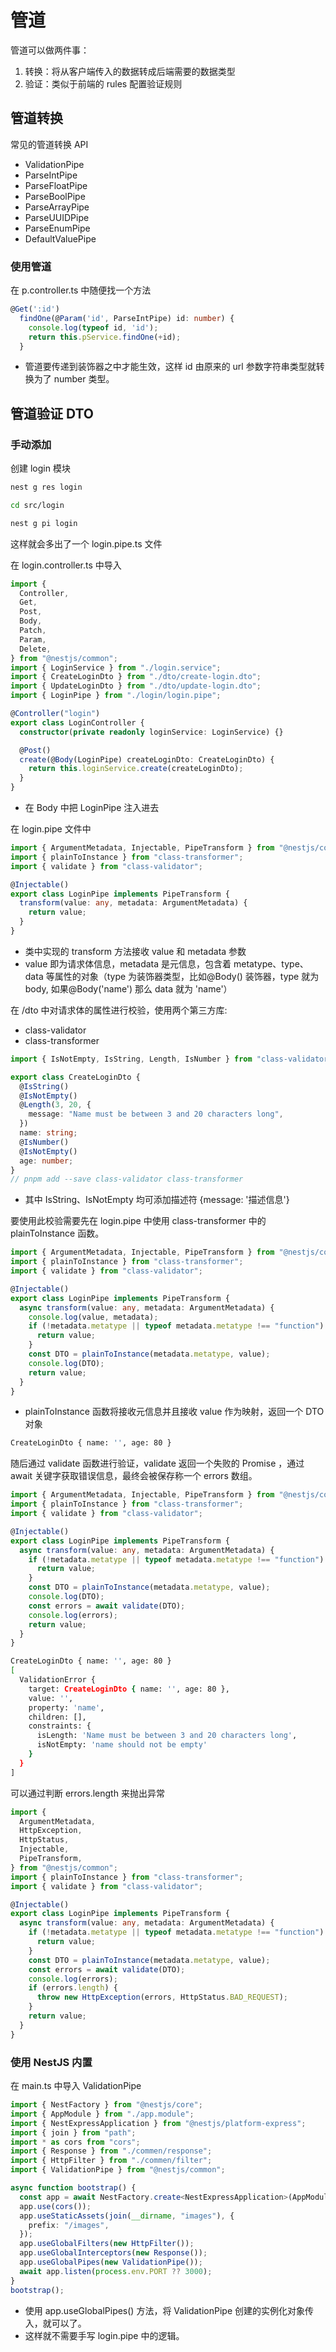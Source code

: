 # 管道

管道可以做两件事：

1. 转换：将从客户端传入的数据转成后端需要的数据类型
2. 验证：类似于前端的 rules 配置验证规则

## 管道转换

常见的管道转换 API

- ValidationPipe
- ParseIntPipe
- ParseFloatPipe
- ParseBoolPipe
- ParseArrayPipe
- ParseUUIDPipe
- ParseEnumPipe
- DefaultValuePipe

### 使用管道

在 p.controller.ts 中随便找一个方法

```ts
@Get(':id')
  findOne(@Param('id', ParseIntPipe) id: number) {
    console.log(typeof id, 'id');
    return this.pService.findOne(+id);
  }
```

- 管道要传递到装饰器之中才能生效，这样 id 由原来的 url 参数字符串类型就转换为了 number 类型。

## 管道验证 DTO

### 手动添加

创建 login 模块

```bash
nest g res login

cd src/login

nest g pi login
```

这样就会多出了一个 login.pipe.ts 文件

在 login.controller.ts 中导入

```ts
import {
  Controller,
  Get,
  Post,
  Body,
  Patch,
  Param,
  Delete,
} from "@nestjs/common";
import { LoginService } from "./login.service";
import { CreateLoginDto } from "./dto/create-login.dto";
import { UpdateLoginDto } from "./dto/update-login.dto";
import { LoginPipe } from "./login/login.pipe";

@Controller("login")
export class LoginController {
  constructor(private readonly loginService: LoginService) {}

  @Post()
  create(@Body(LoginPipe) createLoginDto: CreateLoginDto) {
    return this.loginService.create(createLoginDto);
  }
}
```

- 在 Body 中把 LoginPipe 注入进去

在 login.pipe 文件中

```ts
import { ArgumentMetadata, Injectable, PipeTransform } from "@nestjs/common";
import { plainToInstance } from "class-transformer";
import { validate } from "class-validator";

@Injectable()
export class LoginPipe implements PipeTransform {
  transform(value: any, metadata: ArgumentMetadata) {
    return value;
  }
}
```

- 类中实现的 transform 方法接收 value 和 metadata 参数
- value 即为请求体信息，metadata 是元信息，包含着 metatype、type、data 等属性的对象（type 为装饰器类型，比如@Body() 装饰器，type 就为 body, 如果@Body('name') 那么 data 就为 'name'）

在 /dto 中对请求体的属性进行校验，使用两个第三方库:

- class-validator
- class-transformer

```ts
import { IsNotEmpty, IsString, Length, IsNumber } from "class-validator";

export class CreateLoginDto {
  @IsString()
  @IsNotEmpty()
  @Length(3, 20, {
    message: "Name must be between 3 and 20 characters long",
  })
  name: string;
  @IsNumber()
  @IsNotEmpty()
  age: number;
}
// pnpm add --save class-validator class-transformer
```

- 其中 IsString、IsNotEmpty 均可添加描述符 {message: '描述信息'}

要使用此校验需要先在 login.pipe 中使用 class-transformer 中的 plainToInstance 函数。

```ts
import { ArgumentMetadata, Injectable, PipeTransform } from "@nestjs/common";
import { plainToInstance } from "class-transformer";
import { validate } from "class-validator";

@Injectable()
export class LoginPipe implements PipeTransform {
  async transform(value: any, metadata: ArgumentMetadata) {
    console.log(value, metadata);
    if (!metadata.metatype || typeof metadata.metatype !== "function") {
      return value;
    }
    const DTO = plainToInstance(metadata.metatype, value);
    console.log(DTO);
    return value;
  }
}
```

- plainToInstance 函数将接收元信息并且接收 value 作为映射，返回一个 DTO 对象

```bash
CreateLoginDto { name: '', age: 80 }
```

随后通过 validate 函数进行验证，validate 返回一个失败的 Promise ，通过 await 关键字获取错误信息，最终会被保存称一个 errors 数组。

```ts
import { ArgumentMetadata, Injectable, PipeTransform } from "@nestjs/common";
import { plainToInstance } from "class-transformer";
import { validate } from "class-validator";

@Injectable()
export class LoginPipe implements PipeTransform {
  async transform(value: any, metadata: ArgumentMetadata) {
    if (!metadata.metatype || typeof metadata.metatype !== "function") {
      return value;
    }
    const DTO = plainToInstance(metadata.metatype, value);
    console.log(DTO);
    const errors = await validate(DTO);
    console.log(errors);
    return value;
  }
}
```

```bash
CreateLoginDto { name: '', age: 80 }
[
  ValidationError {
    target: CreateLoginDto { name: '', age: 80 },
    value: '',
    property: 'name',
    children: [],
    constraints: {
      isLength: 'Name must be between 3 and 20 characters long',
      isNotEmpty: 'name should not be empty'
    }
  }
]
```

可以通过判断 errors.length 来抛出异常

```ts
import {
  ArgumentMetadata,
  HttpException,
  HttpStatus,
  Injectable,
  PipeTransform,
} from "@nestjs/common";
import { plainToInstance } from "class-transformer";
import { validate } from "class-validator";

@Injectable()
export class LoginPipe implements PipeTransform {
  async transform(value: any, metadata: ArgumentMetadata) {
    if (!metadata.metatype || typeof metadata.metatype !== "function") {
      return value;
    }
    const DTO = plainToInstance(metadata.metatype, value);
    const errors = await validate(DTO);
    console.log(errors);
    if (errors.length) {
      throw new HttpException(errors, HttpStatus.BAD_REQUEST);
    }
    return value;
  }
}
```

### 使用 NestJS 内置

在 main.ts 中导入 ValidationPipe

```ts
import { NestFactory } from "@nestjs/core";
import { AppModule } from "./app.module";
import { NestExpressApplication } from "@nestjs/platform-express";
import { join } from "path";
import * as cors from "cors";
import { Response } from "./commen/response";
import { HttpFilter } from "./commen/filter";
import { ValidationPipe } from "@nestjs/common";

async function bootstrap() {
  const app = await NestFactory.create<NestExpressApplication>(AppModule);
  app.use(cors());
  app.useStaticAssets(join(__dirname, "images"), {
    prefix: "/images",
  });
  app.useGlobalFilters(new HttpFilter());
  app.useGlobalInterceptors(new Response());
  app.useGlobalPipes(new ValidationPipe());
  await app.listen(process.env.PORT ?? 3000);
}
bootstrap();
```

- 使用 app.useGlobalPipes() 方法，将 ValidationPipe 创建的实例化对象传入，就可以了。
- 这样就不需要手写 login.pipe 中的逻辑。